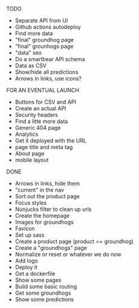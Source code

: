 TODO

- Separate API from UI
- Github actions autodeploy
- Find more data
- "final" groundhog page
- "final" grounhogs page
- "data" seo
- Do a smartbear API schema
- Data as CSV
- Show/hide all predictions
- Arrows in links, use icons?

FOR AN EVENTUAL LAUNCH

- Buttons for CSV and API
- Create an actual API
- Security headers
- Find a litte more data
- Generic 404 page
- Analytics
- Get it deployed with the URL
- page title and meta tag
- About page
- mobile layout

DONE

- Arrows in links, hide them
- "current" in the nav
- Sort out the product page
- Focus styles
- Nunjucks filter to clean up urls
- Create the homepage
- Images for groundhogs
- Favicon
- Set up sass
- Create a product page (product == groundhog)
- Create a "groundhogs" page
- Normalize or reset or whatever we do now
- Add logo
- Deploy it
- Get a dockerfile
- Show some pages
- Build some basic routing
- Get some groundhogs
- Show some predictions
